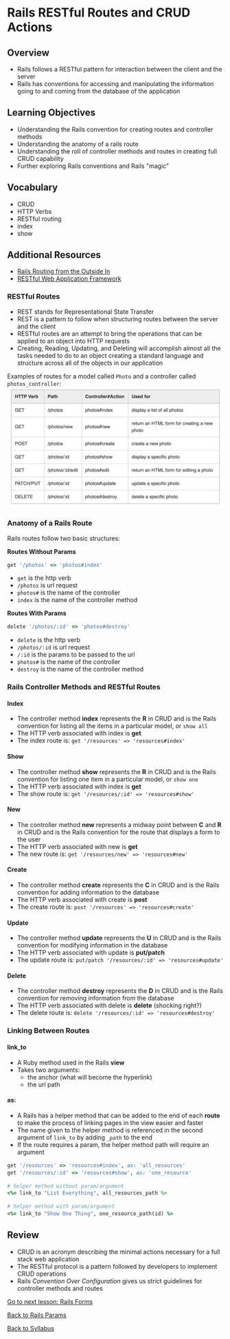 # Rails RESTful Routes and CRUD Actions

## Overview
- Rails follows a RESTful pattern for interaction between the client and the server
- Rails has conventions for accessing and manipulating the information going to and coming from the database of the application

## Learning Objectives
- Understanding the Rails convention for creating routes and controller methods
- Understanding the anatomy of a rails route
- Understanding the roll of controller methods and routes in creating full CRUD capability
- Further exploring Rails conventions and Rails "magic"

## Vocabulary
- CRUD
- HTTP Verbs
- RESTful routing
- index
- show

## Additional Resources
- [ Rails Routing from the Outside In ](https://guides.rubyonrails.org/routing.html)
- [ RESTful Web Application Framework ](./Rails-C&V/00rails_http_intro.md)

### RESTful Routes
- REST stands for Representational State Transfer
- REST is a pattern to follow when structuring routes between the server and the client
- RESTful routes are an attempt to bring the operations that can be applied to an object into HTTP requests
- Creating, Reading, Updating, and Deleting will accomplish almost all the tasks needed to do to an object creating a standard language and structure across all of the objects in our application

Examples of routes for a model called `Photo` and a controller called `photos_controller`:
![rails routes](./assets/rails-routes.png)

### Anatomy of a Rails Route
Rails routes follow two basic structures:

**Routes Without Params**
```ruby
get '/photos' => 'photos#index'
```
  - `get` is the http verb
  - `/photos` is url request
  - `photos#` is the name of the controller
  - `index` is the name of the controller method

**Routes With Params**
```ruby
delete '/photos/:id' => 'photos#destroy'
```
  - `delete` is the http verb
  - `/photos/:id` is url request
  - `/:id` is the params to be passed to the url
  - `photos#` is the name of the controller
  - `destroy` is the name of the controller method

### Rails Controller Methods and RESTful Routes

#### Index
- The controller method **index** represents the **R** in CRUD and is the Rails convention for listing all the items in a particular model, or `show all`
- The HTTP verb associated with index is **get**
- The index route is: `get '/resources' => 'resources#index'`

#### Show
- The controller method **show** represents the **R** in CRUD and is the Rails convention for listing one item in a particular model, or `show one`
- The HTTP verb associated with index is **get**
- The show route is: `get '/resources/:id' => 'resources#show'`

#### New
- The controller method **new** represents a midway point between **C** and **R** in CRUD and is the Rails convention for the route that displays a form to the user
- The HTTP verb associated with new is **get**
- The new route is: `get '/resources/new' => 'resources#new'`

#### Create
- The controller method **create** represents the **C** in CRUD and is the Rails convention for adding information to the database
- The HTTP verb associated with create is **post**
- The create route is: `post '/resources' => 'resources#create'`

#### Update
- The controller method **update** represents the **U** in CRUD and is the Rails convention for modifying information in the database
- The HTTP verb associated with update is **put/patch**
- The update route is: `put/patch '/resources/:id' => 'resources#update'`

#### Delete
- The controller method **destroy** represents the **D** in CRUD and is the Rails convention for removing information from the database
- The HTTP verb associated with delete is **delete** (shocking right?)
- The delete route is: `delete '/resources/:id' => 'resources#destroy'`

### Linking Between Routes

#### link_to
- A Ruby method used in the Rails **view**
- Takes two arguments:
  - the anchor (what will become the hyperlink)
  - the url path

#### as:
- A Rails has a helper method that can be added to the end of each **route** to make the process of linking pages in the view easier and faster
- The name given to the helper method is referenced in the second argument of `link_to` by adding `_path` to the end
- If the route requires a param, the helper method path will require an argument

```ruby
get '/resources' => 'resources#index', as: 'all_resources'
get '/resources/:id' => 'resources#show', as: 'one_resource'
```
```ruby
# helper method without param/argument
<%= link_to "List Everything", all_resources_path %>
```
```ruby
# helper method with param/argument
<%= link_to "Show One Thing", one_resource_path(id) %>
```

## Review
- CRUD is an acronym describing the minimal actions necessary for a full stack web application
- The RESTful protocol is a pattern followed by developers to implement CRUD operations
- Rails *Convention Over Configuration* gives us strict guidelines for controller methods and routes


[Go to next lesson: Rails Forms](./forms.md)

[Back to Rails Params](./params.md)

[Back to Syllabus](../README.md)
